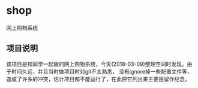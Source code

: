 # shop
网上购物系统

## 项目说明
该项目是和同学一起做的网上购物系统，今天(2018-03-09)整理空间时发现。由于时间久远，并且当时做项目时对git不太熟悉，
没有ignore掉一些配置文件等，造成了许多的冲突，估计项目都不能运行了，在此把它列出来主要是留作纪念。
